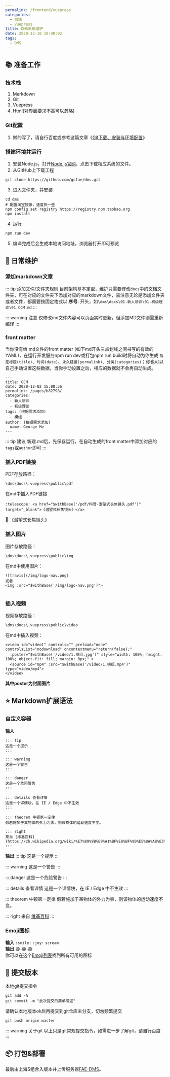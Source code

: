 ```yaml
---
permalink: /frontend/vuepress
categories: 
  - 前端
  - Vuepress
title: DMS系统维护
date: 2020-12-10 10:40:02
tags: 
  - DMS
---
```


## :books: 准备工作
### 技术栈
1. Markdown
2. Git
3. Vuepress
4. Html(对界面要求不高可以忽略)

### Git配置
1. 懒的写了，请自行百度或参考这篇文章《[Git下载、安装与环境配置](https://blog.csdn.net/huangqqdy/article/details/83032408)》

### 搭建环境并运行
1. 安装Node.js，打开[Node.js官网](http://nodejs.cn/)，点击下载相应系统的文件。
2. 从GitHub上下载工程
```
git clone https://github.com/gcfae/dms.git
```
3. 进入文件夹，并安装
```
cd dms
# 配置淘宝镜像，速度快一些
npm config set registry https://registry.npm.taobao.org
npm install
```
4. 运行
```
npm run dev
```
5. 编译完成后会生成本地访问地址，浏览器打开即可预览

## :palm_tree: 日常维护
### 添加markdown文章
::: tip 添加文件/文件夹规则
目前架构基本定型，维护只需要修改`docs`中的文档文件夹，可在对应的文件夹下添加对应的markdown文件，需注意无论是添加文件夹或者文件，都需要按固定格式以 <b>序号.</b> 开头，如`\dms\docs\01.新人培训\01.初级理论\01.CCM.md`
:::

::: warning 注意
仅修改md文件内容可以页面实时更新，但添加MD文件则需重新编译
:::

### front matter
当你没有给.md文件的front matter (如下md开头三点划线之间书写的有效的YAML)，在运行开发服务npm run dev或打包npm run build时将自动为你生成 `指定标题(title)`、`时间(date)`、`永久链接(permalink)`、`分类(categories)`；你也可以自己手动设置这些数据，当你手动设置之后，相应的数据就不会再自动生成。
```
---
title: CCM
date: 2020-12-02 15:08:56
permalink: /pages/b82798/
categories: 
  - 新人培训
  - 初级理论
tags: (根据需求添加)  
  - 模组
author: (根据需求添加)
  name: George He 
---
```
::: tip 建议
新建.md后，先保存运行，在自动生成的front matter中添加对应的`tags`或`author`即可
:::

### 插入PDF链接
PDF存放路径：
```
\dms\docs\.vuepress\public\pdf
```
在md中插入PDF链接
```
:telescope: <a href="$withBase('/pdf/科普-潜望式长焦镜头.pdf')" target="_blank">《潜望式长焦镜头》</a>
```
:telescope: <a :href="$withBase('/pdf/科普-潜望式长焦镜头.pdf')" target="_blank">《潜望式长焦镜头》</a>

### 插入图片
图片存放路径：
```
\dms\docs\.vuepress\public\img
```
在md中使用图片：
```
![travis](/img/logo-nav.png)
或者
<img :src="$withBase('/img/logo-nav.png')">
```
<img :src="$withBase('/img/logo-nav.png')">

### 插入视频
视频存放路径：
```
\dms\docs\.vuepress\public\video
```
在md中插入视频：
```
<video id="video1" controls="" preload="none" controlsList="nodownload" oncontextmenu="return(false);"
  :poster="$withBase('/video/1.模组.jpg')" style="width: 100%; height: 100%; object-fit: fill; margin: 0px;" >
  <source id="mp4" :src="$withBase('/video/1.模组.mp4')" type="video/mp4">
</video>
```
**其中poster为封面图片**

## :star: Markdown扩展语法

### 自定义容器

**输入**
```
::: tip
这是一个提示
:::

::: warning
这是一个警告
:::

::: danger
这是一个危险警告
:::

::: details 查看详情
这是一个详情块，在 IE / Edge 中不生效
:::

::: theorem 牛顿第一定律
假若施加于某物体的外力为零，则该物体的运动速度不变。

::: right
来自 [维基百科](https://zh.wikipedia.org/wiki/%E7%89%9B%E9%A1%BF%E8%BF%90%E5%8A%A8%E5%AE%9A%E5%BE%8B)
:::
```
**输出**
::: tip
这是一个提示
:::

::: warning
这是一个警告
:::

::: danger
这是一个危险警告
:::

::: details 查看详情
这是一个详情块，在 IE / Edge 中不生效
:::

::: theorem 牛顿第一定律
假若施加于某物体的外力为零，则该物体的运动速度不变。

::: right
来自 [维基百科](https://zh.wikipedia.org/wiki/%E7%89%9B%E9%A1%BF%E8%BF%90%E5%8A%A8%E5%AE%9A%E5%BE%8B)
:::

### Emoji图标
**输入**  `:smile:` `:joy:` `scream`  
**输出**   :smile: :joy:  :scream:  
你可以在这个[Emoji列表](https://www.webfx.com/tools/emoji-cheat-sheet/)找到所有可用的图标

## :floppy_disk: 提交版本
本地git提交指令
```
git add -A
git commit -m "此次提交的简单描述"
```
请确认本地版本ok后再提交到git仓库主分支，切勿频繁提交
```
git push origin master
```
::: warning 关于git
以上只是git常规提交指令，如需进一步了解git，请自行百度
:::

## :package: 打包&部署
最后由上海S组合入版本并上传服务器[FAE-DMS](http://192.168.2.124/)。
